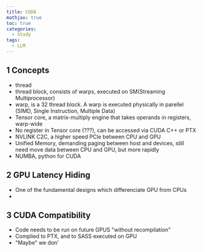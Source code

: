 ```yaml
---
title: CUDA
mathjax: true
toc: true
categories:
  - Study
tags:
  - LLM
---
```



## 1 Concepts
- thread
- thread block, consists of warps, executed on SM(Streaming Multiprocessor)
- warp, is a 32 thread block. A warp is executed physically in parellel (SIMD, Single Instruction, Multiple Data) 
- Tensor core, a matrix-multiply engine that takes operands in registers, warp-wide
- No register in Tensor core (???), can be accessed via CUDA C++ or PTX
- NVLINK C2C, a higher speed PCIe between CPU and GPU
- Unified Memory, demanding paging between host and devices, still need move data between CPU and GPU, but more rapidly
- NUMBA, python for CUDA

## 2 GPU Latency Hiding
- One of the fundamental designs which differenciate GPU from CPUs
- 

## 3 CUDA Compatibility
- Code needs to be run on future GPUS "without recompilation"
- Complied to PTX, and to SASS executed on GPU
- "Maybe" we don'
